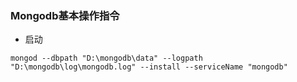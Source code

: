 ### Mongodb基本操作指令
  * 启动
  ```
  mongod --dbpath "D:\mongodb\data" --logpath "D:\mongodb\log\mongodb.log" --install --serviceName "mongodb"
  ```
